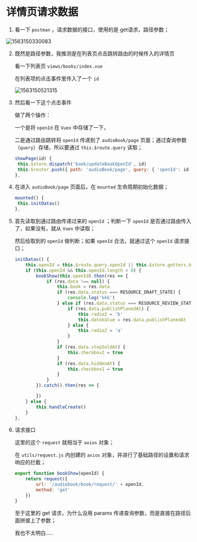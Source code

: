 # 详情页请求数据

1. 看一下 `postman` ，请求数据的接口，使用的是 get请求，路径参数；

![1563150330083](C:\Users\jx16081\Desktop\Gongxin\img\1563150330083.png)

2. 既然是路径参数，我推测是在列表页点击跳转路由的时候传入的详情页

   看一下列表页 `views/books/index.vue` 

   在列表项的点击事件里传入了一个 `id` 

   ![1563150521315](C:\Users\jx16081\Desktop\Gongxin\img\1563150521315.png)

3. 然后看一下这个点击事件

   做了两个操作：

   一个是将 `openId` 在 `Vuex` 中存储了一下，

   二是通过路由跳转将 `openId` 传递到了 `audioBook/page` 页面；通过查询参数（`query`）存储，所以要通过 `this.$route.query` 读取；

   ```js
   showPage(id) {
   	this.$store.dispatch('book/updateBookOpenId', id)
   	this.$router.push({ path: 'audioBook/page', query: { 'openId': id }})
   },
   ```

4. 在进入 `audioBook/page` 页面后，在 `mounted` 生命周期初始化数据；

   ```js
   mounted() {
   	this.initDatas()
   },
   ```

5. 首先读取到通过路由传递过来的 `openId` ；判断一下 `openId` 是否通过路由传入了，如果没有，就从 `Vuex` 中读取；

   然后给取到的 `openId` 做判断；如果 `openId` 合法，就通过这个 `openId` 请求接口；

   ```js
   initDatas() {
       this.openId = this.$route.query.openId || this.$store.getters.bookOpenId
       if (this.openId && this.openId.length > 0) {
           bookShow(this.openId).then(res => {
               if (res.data !== null) {
                   this.book = res.data
                   if (res.data.status === RESOURCE_DRAFT_STATE) {
                       console.log('kkk')
                   } else if (res.data.status === RESOURCE_REVIEW_STATE) {
                       if (res.data.publishPlanedAt) {
                           this.radio2 = 'b'
                           this.dateValue = res.data.publishPlanedAt
                       } else {
                           this.radio2 = 'a'
                       }
                   }
                   if (res.data.stopSoldAt) {
                       this.checkbox2 = true
                   }
                   if (res.data.hiddenAt) {
                       this.checkbox1 = true
                   }
               }
           }).catch().then(res => {
   
           })
       } else {
           this.handleCreate()
       }
   },
   ```

6. 请求接口

   这里的这个 `request` 就相当于 `axios` 对象；

   在 `utils/request.js` 内创建的 `axios` 对象，并进行了基础路径的设置和请求响应的拦截；

   ```js
   export function bookShow(openId) {
       return request({
           url: '/audiobook/book/request/' + openId,
           method: 'get'
       })
   }
   ```

   至于这里的 get 请求，为什么没用 params 传递查询参数，而是直接在路径后面拼接上了参数；

   我也不太明白.....



